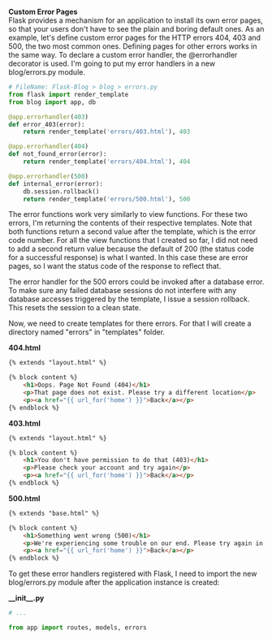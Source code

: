 **Custom Error Pages**</br>
Flask provides a mechanism for an application to install its own error pages, so that your users don't have to see the plain and boring default ones. 
As an example, let's define custom error pages for the HTTP errors 404, 403 and 500, the two most common ones. Defining pages for other errors works in the same way.
To declare a custom error handler, the @errorhandler decorator is used. I'm going to put my error handlers in a new blog/errors.py module.

```python
# FileName: Flask-Blog > blog > errors.py
from flask import render_template
from blog import app, db

@app.errorhandler(403)
def error_403(error):
    return render_template('errors/403.html'), 403

@app.errorhandler(404)
def not_found_error(error):
    return render_template('errors/404.html'), 404

@app.errorhandler(500)
def internal_error(error):
    db.session.rollback()
    return render_template('errors/500.html'), 500
```

The error functions work very similarly to view functions. For these two errors, I'm returning the contents of their respective templates. Note that both functions return a second value after the template, which is the error code number. For all the view functions that I created so far, I did not need to add a second return value because the default of 200 (the status code for a successful response) is what I wanted. In this case these are error pages, so I want the status code of the response to reflect that.

The error handler for the 500 errors could be invoked after a database error. To make sure any failed database sessions do not interfere with any database accesses triggered by the template, I issue a session rollback. This resets the session to a clean state.

Now, we need to create templates for there errors. For that I will create a directory named "errors" in "templates" folder.

**404.html**
```html
{% extends "layout.html" %}

{% block content %}
    <h1>Oops. Page Not Found (404)</h1>
    <p>That page does not exist. Please try a different location</p>
    <p><a href="{{ url_for('home') }}">Back</a></p>
{% endblock %}
```
**403.html**
```html
{% extends "layout.html" %}

{% block content %}
    <h1>You don't have permission to do that (403)</h1>
    <p>Please check your account and try again</p>
    <p><a href="{{ url_for('home') }}">Back</a></p>
{% endblock %}
```
**500.html**
```html
{% extends "base.html" %}

{% block content %}
    <h1>Something went wrong (500)</h1>
    <p>We're experiencing some trouble on our end. Please try again in the near future</p>
    <p><a href="{{ url_for('home') }}">Back</a></p>
{% endblock %}
```



To get these error handlers registered with Flask, I need to import the new blog/errors.py module after the application instance is created:

**\_\_init\_\_.py**
```python
# ...

from app import routes, models, errors
```

